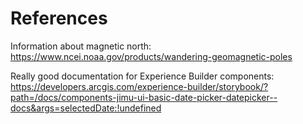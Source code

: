 # References

Information about magnetic north: https://www.ncei.noaa.gov/products/wandering-geomagnetic-poles


Really good documentation for Experience Builder components: https://developers.arcgis.com/experience-builder/storybook/?path=/docs/components-jimu-ui-basic-date-picker-datepicker--docs&args=selectedDate:!undefined
